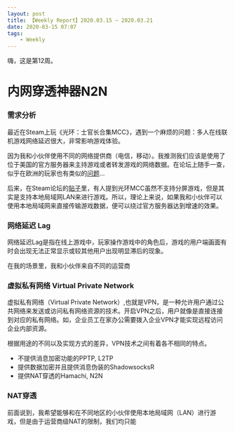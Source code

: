 ```yaml
---
layout: post
title: 【Weekly Report】2020.03.15 ~ 2020.03.21
date: 2020-03-15 07:07
tags:
    - Weekly
---
```


嗨，这是第12周。

# 内网穿透神器N2N

### 需求分析

最近在Steam上玩《光环：士官长合集MCC》，遇到一个麻烦的问题：多人在线联机游戏网络延迟很大，非常影响游戏体验。

因为我和小伙伴使用不同的网络提供商（电信，移动）。我推测我们应该是使用了位于美国的官方服务器来主持游戏或者转发游戏的网络数据。在论坛上随手一查，似乎在欧洲的玩家也有类似的[问题](https://www.halowaypoint.com/en-us/forums/84ad72a8b51847978545f685f651fc15/topics/are-there-eu-servers/0d9251e4-b9ca-436c-a152-7798e904b3e5/posts)...

后来，在Steam论坛的[贴子](https://steamcommunity.com/app/976730/discussions/0/3148519094654849289/#c3148519255758381314)里，有人提到光环MCC虽然不支持分屏游戏，但是其实是支持本地局域网LAN来进行游戏。所以，理论上来说，如果我和小伙伴可以使用本地局域网来直接传输游戏数据，便可以绕过官方服务器达到增速的效果。

### 网络延迟 Lag

网络延迟Lag是指在线上游戏中，玩家操作游戏中的角色后，游戏的用户端画面有时会出现无法正常显示或较其他用户出现明显滞后的现象。

在我的场景里，我和小伙伴来自不同的运营商

### 虚拟私有网络 Virtual Private Network

虚拟私有网络（Virtual Private Network）,也就是VPN，是一种允许用户通过公共网络来发送或访问私有网络资源的技术。开启VPN之后，用户就像是直接连接到对应的私有网络。如，企业员工在家办公需要拨入企业VPN才能实现远程访问企业内部资源。

根据用途的不同以及实现方式的差异，VPN技术之间有着各不相同的特点。

* 不提供消息加密功能的PPTP, L2TP
* 提供数据加密并且提供消息伪装的ShadowsocksR
* 提供NAT穿透的Hamachi, N2N

### NAT穿透

前面说到，我希望能够和在不同地区的小伙伴使用本地局域网（LAN）进行游戏，但是由于运营商级NAT的限制，我们均只能